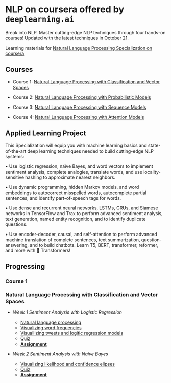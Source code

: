 # NLP on coursera offered by `deeplearning.ai`

Break into NLP. Master cutting-edge NLP techniques through four hands-on courses! Updated with the latest techniques in October 21.

Learning materials for [Natural Language Processing Specialization on coursera](https://www.coursera.org/specializations/natural-language-processing)

## Courses

  - Course 1: [Natural Language Processing with Classification and Vector Spaces](https://www.coursera.org/learn/classification-vector-spaces-in-nlp?specialization=natural-language-processing)
  
  - Course 2: [Natural Language Processing with Probabilistic Models](https://www.coursera.org/learn/probabilistic-models-in-nlp?specialization=natural-language-processing)
  
  - Course 3: [Natural Language Processing with Sequence Models](https://www.coursera.org/learn/sequence-models-in-nlp?specialization=natural-language-processing)
  
  - Course 4: [Natural Language Processing with Attention Models](https://www.coursera.org/learn/attention-models-in-nlp?specialization=natural-language-processing)
  
  
## Applied Learning Project

This Specialization will equip you with machine learning basics and state-of-the-art deep learning techniques needed to build cutting-edge NLP systems:

  • Use logistic regression, naïve Bayes, and word vectors to implement sentiment analysis, complete analogies, translate words, and use locality-sensitive hashing to approximate nearest neighbors.

  • Use dynamic programming, hidden Markov models, and word embeddings to autocorrect misspelled words, autocomplete partial sentences, and identify part-of-speech tags for words.

  • Use dense and recurrent neural networks, LSTMs, GRUs, and Siamese networks in TensorFlow and Trax to perform advanced sentiment analysis, text generation, named entity recognition, and to identify duplicate questions. 

  • Use encoder-decoder, causal, and self-attention to perform advanced machine translation of complete sentences, text summarization, question-answering, and to build chatbots. Learn T5, BERT, transformer, reformer, and more with 🤗  Transformers!
  
## Progressing

### **Course 1**
### Natural Language Processing with Classification and Vector Spaces

- *Week 1  Sentiment Analysis with Logistic Regression*
  - [Natural language processing](https://github.com/MECatherine/NLP-coursera/blob/main/C1/W1/01_preprocessing.ipynb)
  - [Visualizing word frequencies](https://github.com/MECatherine/NLP-coursera/blob/main/C1/W1/02_word%20frequencies.ipynb)
  - [Visuallizing tweets and logitic regression models](https://github.com/MECatherine/NLP-coursera/blob/main/C1/W1/03_logistic_regression_model.ipynb)
  - [Quiz](https://github.com/MECatherine/NLP-coursera/blob/main/C1/W1/Quiz%201.md)
  - **[Assignment](https://github.com/MECatherine/NLP-coursera/blob/main/C1/W1/C1_W1_Assignment.ipynb)**
  
- *Week 2 Sentiment Analysis with Naive Bayes*
  - [Visualizing likelihood and confidence elipses](https://github.com/MECatherine/NLP-coursera/blob/main/C1/W2/01_visualizing_naive_bayes.ipynb)
  - [Quiz](https://github.com/MECatherine/NLP-coursera/blob/main/C1/W2/Quiz%202.md)
  - **[Assignment](https://github.com/MECatherine/NLP-coursera/blob/main/C1/W2/C1_W2_Assignment.ipynb)**
